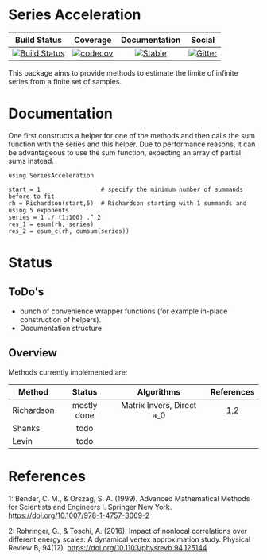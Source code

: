 # Series Acceleration

|     Build Status    |      Coverage      |  Documentation |      Social    |
| ------------------- |:------------------:| :-------------:| :-------------:|
| [![Build Status](https://github.com/Atomtomate/SeriesAcceleration.jl/workflows/CI/badge.svg)](https://github.com/Atomtomate/SeriesAcceleration.jl/actions) |   [![codecov](https://codecov.io/gh/Atomtomate/SeriesAcceleration.jl/branch/master/graph/badge.svg?token=msJVfWnlJI)](https://codecov.io/gh/Atomtomate/SeriesAcceleration.jl) | [![Stable](https://img.shields.io/badge/docs-stable-blue.svg)](https://atomtomate.github.io/SeriesAcceleration.jl/stable/) |[![Gitter](https://badges.gitter.im/JuliansBastelecke/SeriesAcceleration.svg)](https://gitter.im/JuliansBastelecke/SeriesAcceleration?utm_source=badge&utm_medium=badge&utm_campaign=pr-badge) |

This package aims to provide methods to estimate the limite of infinite series from a finite
set of samples.

# Documentation

One first constructs a helper for one of the methods and then calls the sum function with
the series and this helper. Due to performance reasons, it can be advantageous to use the
sum function, expecting an array of partial sums instead.

```@repl
using SeriesAcceleration

start = 1                 # specify the minimum number of summands before to fit
rh = Richardson(start,5)  # Richardson starting with 1 summands and using 5 exponents
series = 1 ./ (1:100) .^ 2
res_1 = esum(rh, series)
res_2 = esum_c(rh, cumsum(series))
```


# Status

## ToDo's

 - bunch of convenience wrapper functions (for example in-place construction of helpers).
 - Documentation structure

## Overview

Methods currently implemented are:

|       Method     |     Status      |            Algorithms          |    References   | 
| ---------------- |:---------------:|:------------------------------:|:---------------:|
|    Richardson    |   mostly done   |    Matrix Invers, Direct a_0   |   [1](#c1),[2](#c2) |
|      Shanks      |       todo      |                                |                 |
|       Levin      |       todo      |                                |                 |



# References

<a name="c1">1</a>: Bender, C. M., & Orszag, S. A. (1999). Advanced Mathematical Methods for Scientists and Engineers I. Springer New York. https://doi.org/10.1007/978-1-4757-3069-2

<a name="c2">2</a>: Rohringer, G., & Toschi, A. (2016). Impact of nonlocal correlations over different energy scales: A dynamical vertex approximation study. Physical Review B, 94(12). https://doi.org/10.1103/physrevb.94.125144 

